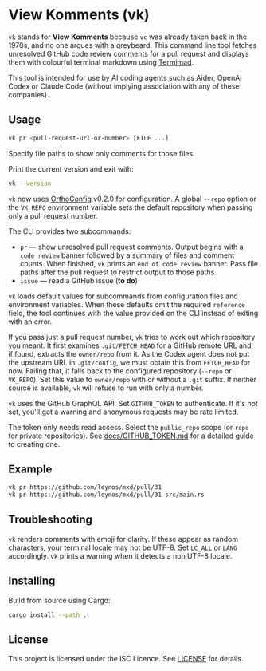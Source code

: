 # View Komments (vk)

`vk` stands for **View Komments** because `vc` was already taken back in the
1970s, and no one argues with a greybeard. This command line tool fetches
unresolved GitHub code review comments for a pull request and displays them
with colourful terminal markdown using
[Termimad](https://crates.io/crates/termimad).

This tool is intended for use by AI coding agents such as Aider, OpenAI Codex
or Claude Code (without implying association with any of these companies).

## Usage

```bash
vk pr <pull-request-url-or-number> [FILE ...]
```

Specify file paths to show only comments for those files.

Print the current version and exit with:

```bash
vk --version
```

`vk` now uses [OrthoConfig](https://github.com/leynos/ortho-config) v0.2.0 for
configuration. A global `--repo` option or the `VK_REPO` environment variable
sets the default repository when passing only a pull request number.

The CLI provides two subcommands:

* `pr` — show unresolved pull request comments. Output begins with a
  `code review` banner followed by a summary of files and comment counts. When
  finished, `vk` prints an `end of code review` banner. Pass file paths after
  the pull request to restrict output to those paths.
* `issue` — read a GitHub issue (**to do**)

`vk` loads default values for subcommands from configuration files and
environment variables. When these defaults omit the required `reference` field,
the tool continues with the value provided on the CLI instead of exiting with
an error.

If you pass just a pull request number, `vk` tries to work out which repository
you meant. It first examines `.git/FETCH_HEAD` for a GitHub remote URL and, if
found, extracts the `owner/repo` from it. As the Codex agent does not put the
upstream URL in `.git/config`, we must obtain this from `FETCH_HEAD` for now.
Failing that, it falls back to the configured repository (`--repo` or
`VK_REPO`). Set this value to `owner/repo` with or without a `.git` suffix. If
neither source is available, `vk` will refuse to run with only a number.

`vk` uses the GitHub GraphQL API. Set `GITHUB_TOKEN` to authenticate. If it's
not set, you'll get a warning and anonymous requests may be rate limited.

The token only needs read access. Select the `public_repo` scope (or `repo` for
private repositories). See [docs/GITHUB_TOKEN.md](docs/GITHUB_TOKEN.md) for a
detailed guide to creating one.

## Example

```bash
vk pr https://github.com/leynos/mxd/pull/31
vk pr https://github.com/leynos/mxd/pull/31 src/main.rs
```

## Troubleshooting

`vk` renders comments with emoji for clarity. If these appear as random
characters, your terminal locale may not be UTF-8. Set `LC_ALL` or `LANG`
accordingly. `vk` prints a warning when it detects a non UTF-8 locale.

## Installing

Build from source using Cargo:

```bash
cargo install --path .
```

## License

This project is licensed under the ISC Licence. See [LICENSE](LICENSE) for
details.
